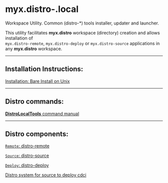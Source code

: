 # myx.distro-.local

Workspace Utility. Common (distro-*) tools installer, updater and launcher.

This utility facilitates **myx.distro** workspace (directory) creation and allows installation of  
`myx.distro-remote`, `myx.distro-deploy` or `myx.distro-source` applications in any **myx.distro** workspace.

---

## Installation Instructions: 

[Installation: Bare Install on Unix](https://github.com/myx/myx.distro-.local/blob/main/sh-lib/help/Help.DistroLocalTools-install-unix-bare.md)

---

## Distro commands: 

[**DistroLocalTools** command manual](https://github.com/myx/myx.distro-.local/blob/main/sh-lib/help/Help.DistroLocalTools.text)


---

## Distro components: 

[`Remote`: distro-remote](https://github.com/myx/myx.distro-remote?tab=readme-ov-file#myxdistro-remote)

[`Source`: distro-source](https://github.com/myx/myx.distro-source?tab=readme-ov-file#myxdistro-source)

[`Deploy`: distro-deploy](https://github.com/myx/myx.distro-deploy?tab=readme-ov-file#myxdistro-deploy)

[Distro system for source to deploy cdci](https://github.com/myx/myx.distro?tab=readme-ov-file#myxdistro)
